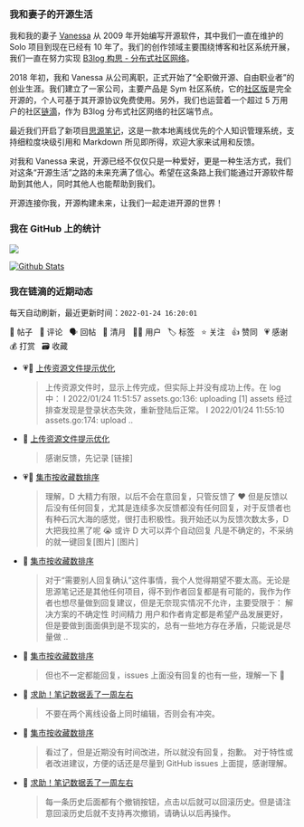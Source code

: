 ### 我和妻子的开源生活

我和我的妻子 [Vanessa](https://github.com/Vanessa219) 从 2009 年开始编写开源软件，其中我们一直在维护的 Solo 项目到现在已经有 10 年了。我们的创作领域主要围绕博客和社区系统开展，我们一直在努力实现 [B3log 构思 - 分布式社区网络](https://ld246.com/article/1546941897596)。

2018 年初，我和 Vanessa 从公司离职，正式开始了“全职做开源、自由职业者”的创业生涯。我们建立了一家公司，主要产品是 Sym 社区系统，它的[社区版](https://github.com/88250/symphony)是完全开源的，个人可基于其开源协议免费使用。另外，我们也运营着一个超过 5 万用户的社区[链滴](https://ld246.com)，作为 B3log 分布式社区网络的社区端节点。

最近我们开启了新项目[思源笔记](https://github.com/siyuan-note/siyuan)，这是一款本地离线优先的个人知识管理系统，支持细粒度块级引用和 Markdown 所见即所得，欢迎大家来试用和反馈。

对我和 Vanessa 来说，开源已经不仅仅只是一种爱好，更是一种生活方式，我们对这条“开源生活”之路的未来充满了信心。希望在这条路上我们能通过开源软件帮助到其他人，同时其他人也能帮助到我们。

开源连接你我，开源构建未来，让我们一起走进开源的世界！

### 我在 GitHub 上的统计

<a title="Hits" target="_blank" href="https://github.com/88250/88250"><img src="https://hits.b3log.org/88250/88250.svg"></a>

[![Github Stats](https://github-readme-stats.vercel.app/api?username=88250&theme=tokyonight&show_icons=true)](https://github.com/88250)

<!--events start -->

### 我在链滴的近期动态

每天自动刷新，最近更新时间：`2022-01-24 16:20:01`

📝 帖子 &nbsp; 💬 评论 &nbsp; 🗣 回帖 &nbsp; 🌙 清月 &nbsp; 👨‍💻 用户 &nbsp; 🏷️ 标签 &nbsp; ⭐️ 关注 &nbsp; 👍 赞同 &nbsp; 💗 感谢 &nbsp; 💰 打赏 &nbsp; 🗃 收藏

* 💗📝 [上传资源文件提示优化](https://ld246.com/article/1642996683017)

  > 上传资源文件时，显示上传完成，但实际上并没有成功上传。在 log 中： I 2022/01/24 11:51:57 assets.go:136: uploading [1] assets 经过排查发现是登录状态失效，重新登陆后正常。 I 2022/01/24 11:55:10 assets.go:174: upload ..
* 💬 [上传资源文件提示优化](https://ld246.com/article/1642996683017/comment/1642996955950#comments)

  > 感谢反馈，先记录 [链接]
* 💗💬 [集市按收藏数排序](https://ld246.com/article/1642555786618/comment/1642995766420#comments)

  > 理解，D 大精力有限，以后不会在意回复，只管反馈了 ❤️ 但是反馈以后没有任何回复，尤其是连续多次反馈都没有任何回复，对于反馈者也有种石沉大海的感觉，很打击积极性。我开始还以为反馈次数太多，D 大把我拉黑了呢 😭 或许 D 大可以弄个自动回复 凡是不确定的，不采纳的就一键回复[图片] [图片]
* 💬 [集市按收藏数排序](https://ld246.com/article/1642555786618/comment/1642994771244#comments)

  > 对于“需要别人回复确认”这件事情，我个人觉得期望不要太高。无论是思源笔记还是其他任何项目，得不到作者回复都是有可能的，我作为作者也想尽量做到回复建议，但是无奈现实情况不允许，主要受限于： 解决方案的不确定性 时间精力 用户和作者肯定都是希望产品发展更好，但是要做到面面俱到是不现实的，总有一些地方存在矛盾，只能说是尽量做 ..
* 💬 [集市按收藏数排序](https://ld246.com/article/1642555786618/comment/1642994191241#comments)

  > 但也不一定都能回复，issues 上面没有回复的也有一些，理解一下 🙏
* 💬 [求助！笔记数据丢了一周左右](https://ld246.com/article/1642987180625/comment/1642992148355#comments)

  > 不要在两个离线设备上同时编辑，否则会有冲突。
* 💬 [集市按收藏数排序](https://ld246.com/article/1642555786618/comment/1642991075026#comments)

  > 看过了，但是近期没有时间改进，所以就没有回复，抱歉。 对于特性或者改进建议，方便的话还是尽量到 GitHub issues 上面提，感谢理解。
* 💬 [求助！笔记数据丢了一周左右](https://ld246.com/article/1642987180625/comment/1642989171368#comments)

  > 每一条历史后面都有个撤销按钮，点击以后就可以回滚历史。但是请注意回滚历史后就不支持再次撤销，请确认以后再操作。


<!--events end -->
